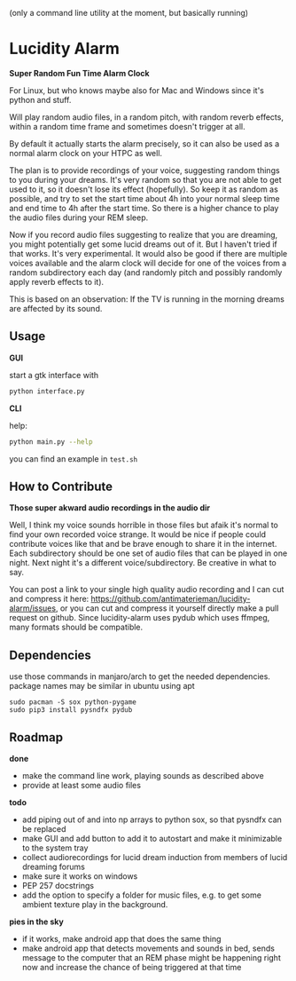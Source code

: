 (only a command line utility at the moment, but basically running)

# Lucidity Alarm
**Super Random Fun Time Alarm Clock**

For Linux, but who knows maybe also for Mac and Windows since it's python and stuff.

Will play random audio files, in a random pitch, with random reverb effects,
within a random time frame and sometimes doesn't trigger at all.

By default it actually starts the alarm precisely, so it can also be
used as a normal alarm clock on your HTPC as well.

The plan is to provide recordings of your voice, suggesting random things to you
during your dreams. It's very random so that you are not able to get used to it,
so it doesn't lose its effect (hopefully). So keep it as random as possible, and try to set
the start time about 4h into your normal sleep time and end time to 4h after the
start time. So there is a higher chance to play the audio files during your REM sleep.

Now if you record audio files suggesting to realize that you are dreaming, you might
potentially get some lucid dreams out of it. But I haven't tried if that works. It's
very experimental. It would also be good if there are multiple voices available and
the alarm clock will decide for one of the voices from a random subdirectory each day
(and randomly pitch and possibly randomly apply reverb effects to it).

This is based on an observation: If the TV is running in the morning
dreams are affected by its sound.

## Usage

**GUI**

start a gtk interface with

```bash
python interface.py
```

**CLI**

help:

```bash
python main.py --help
```

you can find an example in `test.sh`

## How to Contribute

**Those super akward audio recordings in the audio dir**

Well, I think my voice sounds horrible in those files but afaik it's normal to find your
own recorded voice strange. It would be nice if people could contribute voices like that and be brave
enough to share it in the internet. Each subdirectory should be one set of audio
files that can be played in one night. Next night it's a different voice/subdirectory.
Be creative in what to say.

You can post a link to your single high quality audio recording and I can
cut and compress it here: https://github.com/antimaterieman/lucidity-alarm/issues,
or you can cut and compress it yourself directly make a pull request on github. Since lucidity-alarm uses
pydub which uses ffmpeg, many formats should be compatible.

## Dependencies

use those commands in manjaro/arch to get the needed dependencies. package names may be similar in ubuntu using apt

```
sudo pacman -S sox python-pygame
sudo pip3 install pysndfx pydub
```

## Roadmap

**done**
- make the command line work, playing sounds as described above
- provide at least some audio files

**todo**
- add piping out of and into np arrays to python sox, so that pysndfx can be replaced
- make GUI and add button to add it to autostart and make it minimizable to the system tray
- collect audiorecordings for lucid dream induction from members of lucid dreaming forums
- make sure it works on windows
- PEP 257 docstrings
- add the option to specify a folder for music files, e.g. to get some ambient texture play in the background.

**pies in the sky**
- if it works, make android app that does the same thing
- make android app that detects movements and sounds in bed, sends message to the computer that
an REM phase might be happening right now and increase the chance of being triggered at that time

